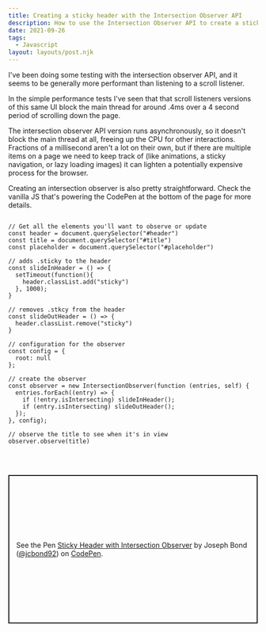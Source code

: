```yaml
---
title: Creating a sticky header with the Intersection Observer API
description: How to use the Intersection Observer API to create a sticky header
date: 2021-09-26
tags:
  - Javascript
layout: layouts/post.njk
---
```


I've been doing some testing with the intersection observer API, and it seems to be generally more performant than listening to a scroll listener.

In the simple performance tests I've seen that that scroll listeners versions of this same UI block the main thread for around .4ms over a 4 second period of scrolling down the page.

The intersection observer API version runs asynchronously, so it doesn't block the main thread at all, freeing up the CPU for other interactions. Fractions of a millisecond aren't a lot on their own, but if there are multiple items on a page we need to keep track of (like animations, a sticky navigation, or lazy loading images) it can lighten a potentially expensive process for the browser.

Creating an intersection observer is also pretty straightforward. Check the vanilla JS that's powering the CodePen at the bottom of the page for more details.

<pre class="lang-js">
<code class="lang-js">
// Get all the elements you'll want to observe or update
const header = document.querySelector("#header")
const title = document.querySelector("#title")
const placeholder = document.querySelector("#placeholder")

// adds .sticky to the header
const slideInHeader = () => {
  setTimeout(function(){
    header.classList.add("sticky")
  }, 1000);
}

// removes .stkcy from the header
const slideOutHeader = () => {
  header.classList.remove("sticky")
}

// configuration for the observer
const config = {
  root: null
};

// create the observer
const observer = new IntersectionObserver(function (entries, self) {
  entries.forEach((entry) => {
    if (!entry.isIntersecting) slideInHeader();
    if (entry.isIntersecting) slideOutHeader(); 
  });
}, config);

// observe the title to see when it's in view
observer.observe(title)
</code>
</pre>

<br/>

<p class="codepen" data-height="600" data-default-tab="js,result" data-slug-hash="YzQGBRR" data-user="jcbond92" style="height: 300px; box-sizing: border-box; display: flex; align-items: center; justify-content: center; border: 2px solid; margin: 1em 0; padding: 1em;">
  <span>See the Pen <a href="https://codepen.io/jcbond92/pen/YzQGBRR">
  Sticky Header with Intersection Observer</a> by Joseph Bond (<a href="https://codepen.io/jcbond92">@jcbond92</a>)
  on <a href="https://codepen.io">CodePen</a>.</span>
</p>
<script async src="https://cpwebassets.codepen.io/assets/embed/ei.js"></script>